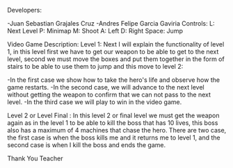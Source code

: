 Developers:

-Juan Sebastian Grajales Cruz
-Andres Felipe Garcia Gaviria
Controls: L: Next Level P: Minimap M: Shoot A: Left D: Right Space: Jump

Video Game Description: Level 1: Next I will explain the functionality of level 1, in this level first we have to get our weapon to be able to get to the next level, second we must move the boxes and put them together in the form of stairs to be able to use them to jump and this move to level 2:

-In the first case we show how to take the hero's life and observe how the game restarts.
-In the second case, we will advance to the next level without getting the weapon to confirm that we can not pass to the next level.
-In the third case we will play to win in the video game.

Level 2 or Level Final : In this level 2 or final level we must get the weapon again as in the level 1 to be able to kill the boss that has 10 lives, this boss also has a maximum of 4 machines that chase the hero. There are two case, the first case is when the boss kills me and it returns me to level 1, and the second case is when I kill the boss and ends the game.

Thank You Teacher